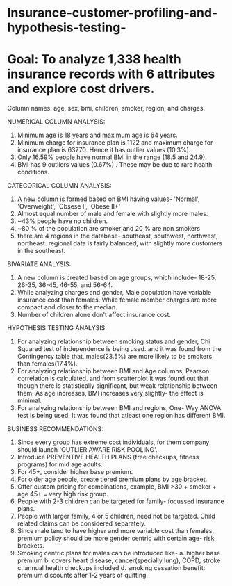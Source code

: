 # Insurance-customer-profiling-and-hypothesis-testing-

# Goal:  To analyze 1,338 health insurance records with 6 attributes and explore cost drivers. 
Column names: age, sex, bmi, children, smoker, region, and charges. 

NUMERICAL COLUMN ANALYSIS: 
  1. Minimum age is 18 years and maximum age is 64 years.
  2. Minimum charge for insurance plan is 1122 and maximum charge for insurance plan is 63770. Hence it has outlier values (10.3%).
  3. Only 16.59% people have normal BMI in the range (18.5 and 24.9).
  4. BMI has 9 outliers values (0.67%) . These may be due to rare health conditions.

CATEGORICAL COLUMN ANALYSIS: 
  1. A new column is formed based on BMI having values- 'Normal', 'Overweight', 'Obsese I', 'Obese II+'
  2. Almost equal number of male and female with slightly more males. 
  3. ~43% people have no children. 
  5. ~80 % of the population are smoker and 20 % are non smokers
  5. there are 4 regions in the database- southeast, southwest, northwest, northeast. regional data is fairly balanced, with slightly more customers in the southeast.

BIVARIATE ANALYSIS: 

  1. A new column is created based on age groups, which include- 18-25, 26-35, 36-45, 46-55, and 56-64.
  2. While analyzing charges and gender, Male population have variable insurance cost than females. While female member charges are more compact and closer to the median.
  3. Number of children alone don't affect insurance cost.

HYPOTHESIS TESTING ANALYSIS: 
  1. For analyzing relationship between smoking status and gender, Chi Squared test of independence is being used. and it was found from the Contingency table that, males(23.5%) are more likely to be smokers than females(17.4%).
  2. For analyzing relationship between BMI and Age columns, Pearson correlation is calculated. and from scatterplot it was found out that though there is statistically significant, but weak relationship between them.
     As age increases, BMI increases very slightly- the effect is minimal.
  3. For analyzing relationship between BMI and regions, One- Way ANOVA test is being used. It was found that atleast one region has different BMI.


BUSINESS RECOMMENDATIONS:
  1. Since every group has extreme cost individuals, for them company should launch 'OUTLIER AWARE RISK POOLING'.
  2. Introduce PREVENTIVE HEALTH PLANS (free checkups, fitness programs) for mid age adults.
  3. For 45+, consider higher base premium. 
  4. For older age people, create tiered premium plans by age bracket.
  5. Offer custom pricing for combinations, example, BMI >30 + smoker + age 45+ = very high risk group.
  6. People with 2-3 children can be targeted for family- focussed insurance plans.
  7. People with larger family, 4 or 5 children, need not be targeted. Child related claims can be considered separately.
  8. Since male tend to have higher and more variable cost than females, premium policy should be more gender centric with certain age- risk brackets.
  9. Smoking centric plans for males can be introduced like-
          a. higher base premium
           b. covers heart disease, cancer(specially lung), COPD, stroke
           c. annual health checkups included
           d. smoking cessation benefit: premium discounts after 1-2 years of quitting.
     









